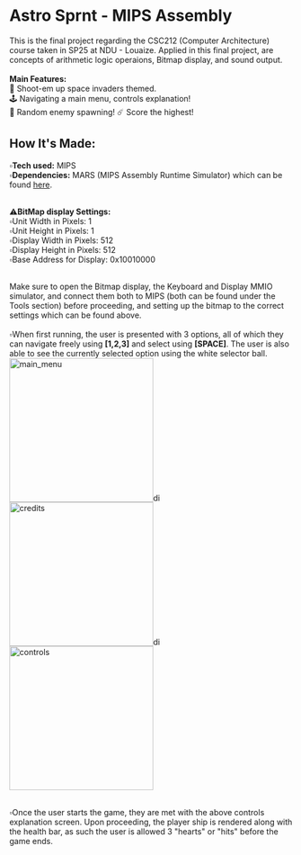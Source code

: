 # Astro Sprnt - MIPS Assembly

This is the final project regarding the CSC212 (Computer Architecture) course taken in SP25 at NDU - Louaize.
Applied in this final project, are concepts of arithmetic logic operaions, Bitmap display, and sound output.<br/><br/>
**Main Features:**<br/>
🚀 Shoot-em up space invaders themed.<br/>
🕹️ Navigating a main menu, controls explanation!<br/>
👾 Random enemy spawning!
☄️ Score the highest!

##  How It's Made: 

▫️**Tech used:** MIPS<br/>
▫️**Dependencies:** MARS (MIPS Assembly Runtime Simulator) which can be found [here](https://dpetersanderson.github.io/).<br/><br/>

⚠️**BitMap display Settings:**<br/>
▫️Unit Width in Pixels: 1<br/>
▫️Unit Height in Pixels: 1<br/>
▫️Display Width in Pixels: 512<br/>
▫️Display Height in Pixels: 512<br/>
▫️Base Address for Display: 0x10010000<br/><br/>

Make sure to open the Bitmap display, the Keyboard and Display MMIO simulator, and connect them both to MIPS (both can be found under the Tools section) before proceeding, and setting up the bitmap to the correct settings which can be found above.<br/><br/>
▫️When first running, the user is presented with 3 options, all of which they can navigate freely using **[1,2,3]** and select using **[SPACE]**. The user is also able to see the currently selected option using the white selector ball.<br/>
<img width="256" alt="main_menu" src="https://github.com/user-attachments/assets/83af9de1-699b-4bf5-8c03-df3c51910656" /><img width="16" alt="dividor" src="https://github.com/user-attachments/assets/9349b32a-9ff9-459b-b4ef-9a15d2bcd1cc" />
<img width="256" alt="credits" src="https://github.com/user-attachments/assets/1837675b-4889-49fb-87dd-f2c350510c47" /><img width="16" alt="dividor" src="https://github.com/user-attachments/assets/46fcf58d-ccf4-4194-b043-9fb7b7e584bd" />
<img width="256" alt="controls" src="https://github.com/user-attachments/assets/a015ecbd-3209-4bc4-a327-3ec27a2b952b" /><br/><br/>
 
▫️Once the user starts the game, they are met with the above controls explanation screen. Upon proceeding, the player ship is rendered along with the health bar, as such the user is allowed 3 "hearts" or "hits" before the game ends.<br/>

